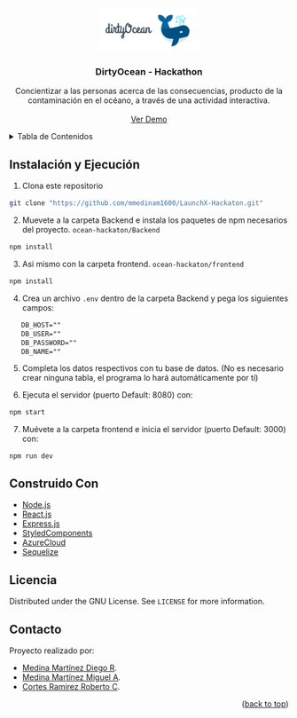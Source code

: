 <div id="top"></div>

<div align="center">
  <a href="https://github.com/othneildrew/Best-README-Template">
    <img src="images/logo.png" alt="Logo" height="80">
  </a>

<h3 align="center">DirtyOcean - Hackathon</h3>

  <p align="center">
    Concientizar a las personas acerca de las consecuencias, producto de la contaminación en el océano, a través de una actividad interactiva.​
    <br />
    <br />
    <a href="">Ver Demo</a>
  </p>
</div>


<details>
  <summary>Tabla de Contenidos</summary>
  <ol>
    <li>
      <a href="#instalación-y-ejecución">Instalación y Ejecución</a>
    </li>
    <li><a href="#construido-con">Construido con</a></li>
    <li><a href="#licencia">License</a></li>
    <li><a href="#contacto">Contact</a></li>
  </ol>
</details>


## Instalación y Ejecución

1. Clona este repositorio
```bash
git clone "https://github.com/mmedinam1600/LaunchX-Hackaton.git"
```
2. Muevete a la carpeta Backend e instala los paquetes de npm necesarios del proyecto. `ocean-hackaton/Backend`
```bash
npm install
```
3. Asi mismo con la carpeta frontend. `ocean-hackaton/frontend`
```bash
npm install
```
4. Crea un archivo `.env` dentro de la carpeta Backend y pega los siguientes campos:
```dotenv
   DB_HOST=""
   DB_USER=""
   DB_PASSWORD=""
   DB_NAME=""
```
5. Completa los datos respectivos con tu base de datos. (No es necesario crear ninguna tabla, el programa lo hará automáticamente por tí)

6. Ejecuta el servidor (puerto Default: 8080) con: 
```bash
npm start
```

7. Muévete a la carpeta frontend e inicia el servidor (puerto Default: 3000) con:
```bash
npm run dev
```

## Construido Con

* [Node.js](https://nodejs.org/en/)
* [React.js](https://reactjs.org/)
* [Express.js](https://expressjs.com/)
* [StyledComponents](https://styled-components.com/)
* [AzureCloud](https://azure.microsoft.com/en-us/)
* [Sequelize](https://sequelize.org/)


## Licencia

Distributed under the GNU License. See `LICENSE` for more information.



## Contacto

Proyecto realizado por: 

- [Medina Martínez Diego R](https://github.com/diego200052).
- [Medina Martínez Miguel A](https://github.com/mmedinam1600).
- [Cortes Ramirez Roberto C](https://github.com/RobertoCarlos881).


<p align="right">(<a href="#top">back to top</a>)</p>
